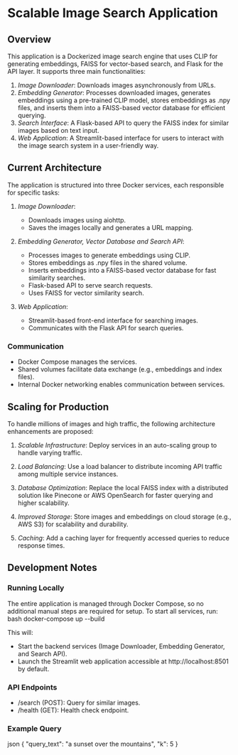 # Scalable Image Search Application

## Overview
This application is a Dockerized image search engine that uses CLIP for generating embeddings, FAISS for vector-based search, and Flask for the API layer. It supports three main functionalities:

1. *Image Downloader*: Downloads images asynchronously from URLs.
2. *Embedding Generator*: Processes downloaded images, generates embeddings using a pre-trained CLIP model, stores embeddings as .npy files, and inserts them into a FAISS-based vector database for efficient querying.
3. *Search Interface*: A Flask-based API to query the FAISS index for similar images based on text input.
4. *Web Application*: A Streamlit-based interface for users to interact with the image search system in a user-friendly way.

## Current Architecture

The application is structured into three Docker services, each responsible for specific tasks:

1. *Image Downloader*:
   - Downloads images using aiohttp.
   - Saves the images locally and generates a URL mapping.

2. *Embedding Generator, Vector Database and Search API*:
   - Processes images to generate embeddings using CLIP.
   - Stores embeddings as .npy files in the shared volume.
   - Inserts embeddings into a FAISS-based vector database for fast similarity searches.
   - Flask-based API to serve search requests.
   - Uses FAISS for vector similarity search.

3. *Web Application*:
   - Streamlit-based front-end interface for searching images.
   - Communicates with the Flask API for search queries.

### Communication
- Docker Compose manages the services.
- Shared volumes facilitate data exchange (e.g., embeddings and index files).
- Internal Docker networking enables communication between services.

## Scaling for Production

To handle millions of images and high traffic, the following architecture enhancements are proposed:

1. *Scalable Infrastructure*: Deploy services in an auto-scaling group to handle varying traffic.

2. *Load Balancing*: Use a load balancer to distribute incoming API traffic among multiple service instances.

3. *Database Optimization*: Replace the local FAISS index with a distributed solution like Pinecone or AWS OpenSearch for faster querying and higher scalability.

4. *Improved Storage*: Store images and embeddings on cloud storage (e.g., AWS S3) for scalability and durability.

5. *Caching*: Add a caching layer for frequently accessed queries to reduce response times.

## Development Notes

### Running Locally
The entire application is managed through Docker Compose, so no additional manual steps are required for setup. To start all services, run:
bash
docker-compose up --build


This will:
- Start the backend services (Image Downloader, Embedding Generator, and Search API).
- Launch the Streamlit web application accessible at http://localhost:8501 by default.

### API Endpoints
- /search (POST): Query for similar images.
- /health (GET): Health check endpoint.

### Example Query
json
{
  "query_text": "a sunset over the mountains",
  "k": 5
}
